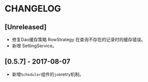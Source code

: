 # CHANGELOG

## [Unreleased]

* 修复Dao缓存策略 RowStrategy 在查询不存在的记录时的缓存错误。
* 新增 SettingService。

## [0.5.7] - 2017-08-07

* 新增`Scheduler`组件的`job`retry机制。
